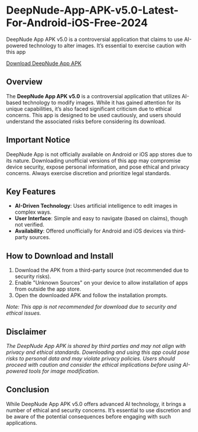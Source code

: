 # DeepNude-App-APK-v5.0-Latest-For-Android-iOS-Free-2024
DeepNude App APK v5.0 is a controversial application that claims to use AI-powered technology to alter images. It’s essential to exercise caution with this app

[Download DeepNude App APK](https://techymody.com/deepnude-app-apk/)

## Overview
The **DeepNude App APK v5.0** is a controversial application that utilizes AI-based technology to modify images. While it has gained attention for its unique capabilities, it’s also faced significant criticism due to ethical concerns. This app is designed to be used cautiously, and users should understand the associated risks before considering its download.

## Important Notice
DeepNude App is not officially available on Android or iOS app stores due to its nature. Downloading unofficial versions of this app may compromise device security, expose personal information, and pose ethical and privacy concerns. Always exercise discretion and prioritize legal standards.

## Key Features
- **AI-Driven Technology**: Uses artificial intelligence to edit images in complex ways.
- **User Interface**: Simple and easy to navigate (based on claims), though not verified.
- **Availability**: Offered unofficially for Android and iOS devices via third-party sources.

## How to Download and Install
1. Download the APK from a third-party source (not recommended due to security risks).
2. Enable "Unknown Sources" on your device to allow installation of apps from outside the app store.
3. Open the downloaded APK and follow the installation prompts.

*Note: This app is not recommended for download due to security and ethical issues.*

## Disclaimer
*The DeepNude App APK is shared by third parties and may not align with privacy and ethical standards. Downloading and using this app could pose risks to personal data and may violate privacy policies. Users should proceed with caution and consider the ethical implications before using AI-powered tools for image modification.*

## Conclusion
While DeepNude App APK v5.0 offers advanced AI technology, it brings a number of ethical and security concerns. It’s essential to use discretion and be aware of the potential consequences before engaging with such applications. 
